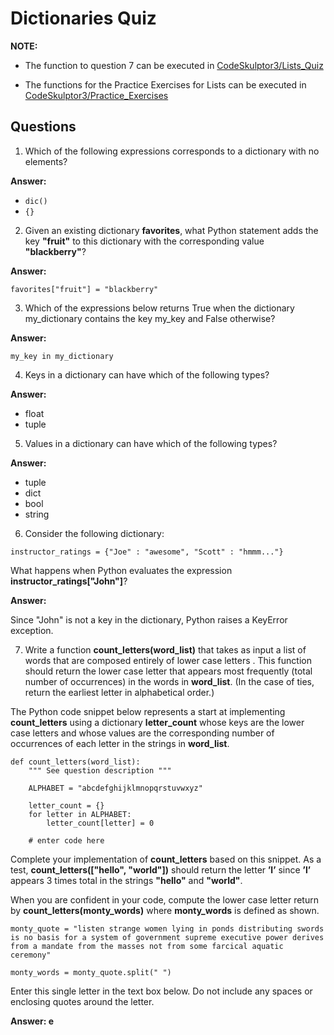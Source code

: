 # Dictionaries Quiz

**NOTE:** 
- The function to question 7 can be executed in [CodeSkulptor3/Lists_Quiz](https://py3.codeskulptor.org/#user307_K8KeBlDtGG_2.py)

- The functions for the Practice Exercises for Lists can be executed in [CodeSkulptor3/Practice_Exercises](https://py3.codeskulptor.org/#user307_blOIbNEmnl_0.py)

## Questions

1. Which of the following expressions corresponds to a dictionary with no elements?

**Answer:**

- `dic()`
- `{}`

2. Given an existing dictionary **favorites**, what Python statement adds the key **"fruit"** to this dictionary with the corresponding value **"blackberry"**?

**Answer:**

```{python}
favorites["fruit"] = "blackberry"
```

3. Which of the expressions below returns True when the dictionary my_dictionary contains the key my_key and False otherwise?

**Answer:**

```{python}
my_key in my_dictionary
```

4. Keys in a dictionary can have which of the following types?

**Answer:**

- float
- tuple

5. Values in a dictionary can have which of the following types?

**Answer:**

- tuple
- dict
- bool
- string

6. Consider the following dictionary:

```{python}
instructor_ratings = {"Joe" : "awesome", "Scott" : "hmmm..."}
```

What happens when Python evaluates the expression **instructor_ratings["John"]**?

**Answer:**

Since "John" is not a key in the dictionary, Python raises a KeyError exception.

7. Write a function **count_letters(word_list)** that takes as input a list of words that are composed entirely of lower case letters . This function should return the lower case letter that appears most frequently (total number of occurrences) in the words in **word_list**. (In the case of ties, return the earliest letter in alphabetical order.)

The Python code snippet below represents a start at implementing **count_letters** using a dictionary **letter_count** whose keys are the lower case letters and whose values are the corresponding number of occurrences of each letter in the strings in **word_list**.

```{python}
def count_letters(word_list):
    """ See question description """
    
    ALPHABET = "abcdefghijklmnopqrstuvwxyz"

    letter_count = {}
    for letter in ALPHABET:
        letter_count[letter] = 0
        
    # enter code here
```

Complete your implementation of **count_letters** based on this snippet.  As a test, **count_letters(["hello", "world"])** should return the letter **’l’** since **’l’** appears 3 times total in the strings **"hello"** and **"world"**.

When you are confident in your code, compute the lower case letter return by **count_letters(monty_words)** where **monty_words** is defined as shown.

```{python}
monty_quote = "listen strange women lying in ponds distributing swords is no basis for a system of government supreme executive power derives from a mandate from the masses not from some farcical aquatic ceremony"

monty_words = monty_quote.split(" ")
```

Enter this single letter in the text box below. Do not include any spaces or enclosing quotes around the letter.

**Answer: e**
